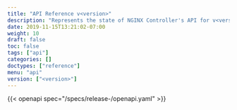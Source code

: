 ```yaml
---
title: "API Reference v<version>"
description: "Represents the state of NGINX Controller's API for v<version>"
date: 2019-11-15T13:21:02-07:00
weight: 10
draft: false
toc: false
tags: ["api"]
categories: []
doctypes: ["reference"]
menu: "api"
version: ["<version>"]
---
```


{{< openapi spec="/specs/release-<version>/openapi.yaml" >}}
